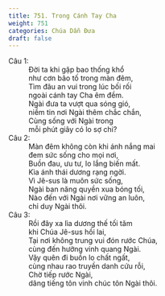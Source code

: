 ```yaml
---
title: 751. Trong Cánh Tay Cha
weight: 751
categories: Chúa Dẫn Đưa
draft: false
---
```

<dl><dt>Câu 1:</dt><dd data-verse="1">Đời ta khi gặp bao thống khổ <br/>như cơn bão tố trong màn đêm, <br/>Tìm đâu an vui trong lúc bối rối <br/>ngoài cánh tay Cha êm đềm. <br/>Ngài đưa ta vượt qua sóng gió, <br/>niềm tin nơi Ngài thêm chắc chắn, <br/>Cùng sống với Ngài trong <br/>mỗi phút giây có lo sợ chi? </dd><dt>Câu 2:</dt><dd data-verse="2">Màn đêm không còn khi ánh nắng mai <br/>đem sức sống cho mọi nơi, <br/>Buồn đau, ưu tư, lo lắng biến mất. <br/>Kìa ánh thái dương rạng ngời. <br/>Vì Jê-sus là muôn sức sống, <br/>Ngài ban năng quyền xua bóng tối, <br/>Nào đến với Ngài nơi vững an luôn, <br/>chỉ duy Ngài thôi. </dd><dt>Câu 3:</dt><dd data-verse="3">Rồi đây xa lìa dương thế tối tăm <br/>khi Chúa Jê-sus hồi lai, <br/>Tại nơi không trung vui đón rước Chúa, <br/>cùng đến hưởng vinh quang Ngài. <br/>Vậy quên đi buồn lo chất ngất, <br/>cùng nhau rao truyền danh cứu rỗi, <br/>Chờ tiếp rước Ngài, <br/>dâng tiếng tôn vinh chúc tôn Ngài thôi. </dd></dl>